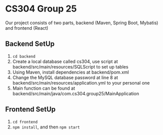 # CS304 Group 25

Our project consists of two parts, backend (Maven, Spring Boot, Mybatis) and frontend (React)

## Backend SetUp
1. `cd backend`
2. Create a local database called cs304, use script at backend/src/main/resources/SQLScript to set up tables
3. Using Maven, install dependencies at backend/pom.xml
4. Change the MySQL database password at line 8 at backend/src/main/resources/application.yml to your personal one
5. Main function can be found at backend/src/main/java/com.cs304.group25/MainApplication

## Frontend SetUp
1. `cd frontend`
2. `npm install`, and then `npm start`
